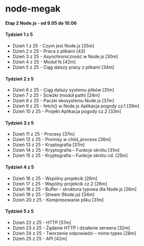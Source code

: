 # node-megak
#### Etap 2 Node.js - od 9.05 do 10.06

#### Tydzień 1 z 5
- Dzień 1 z 25 - Czym jest Node.js [35m]
- Dzień 2 z 25 - Praca z plikami [43]
- Dzień 3 z 25 - Asynchroniczność w Node.js [30m]
- Dzień 4 z 25 - Moduł fs [42m]
- Dzień 5 z 25 - Ciąg dalszy pracy z plikami [34m]

#### Tydzień 2 z 5
- Dzień 6 z 25 - Ciąg dalszy systemu plików [31m]
- Dzień 7 z 25 - Ścieżki (moduł path) [24m]
- Dzień 8 z 25 - Paczki ekosystemu Node.js [37m]
- Dzień 9 z 25 - fetch() w Node.js Aplikacja pogody cz.1 [39m]
- Dzień 10 z 25 - Projekt Aplikacja pogody cz.2 [33m]

#### Tydzień 3 z 5
- Dzień 11 z 25 - Procesy [37m]
- Dzień 12 z 25 - Promisy w child_process [36m]
- Dzień 13 z 25 - Kryptografia [37m]
- Dzień 14 z 25 - Kryptografia – Funkcje skrótu [31m]
- Dzień 15 z 25 - Kryptografia – Funkcje skrótu cd. [25m]

#### Tydzień 4 z 5
- Dzień 16 z 25 - Wspólny projekcik [26m]
- Dzień 17 z 25 - Wspólny projekcik cz.2 [26m]
- Dzień 18 z 25 - Buffer – struktura typowa dla Node.js [26m]
- Dzień 19 z 25 - Stream (Node.js) [34m]
- Dzień 20 z 25 - Kompresowanie pliku [31m]

#### Tydzień 5 z 5
- Dzień 22 z 25 - HTTP [57m]
- Dzień 23 z 25 - Żądanie HTTP i działanie serwera [32m]
- Dzień 24 z 25 - Tworzenie odpowiedzi – mime types [28m]
- Dzień 25 z 25 - API [42m]
